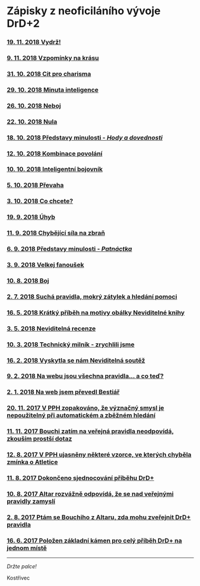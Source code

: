 # Zápisky z neoficiláního vývoje DrD+2

### [19. 11. 2018 Vydrž!](clanky/2018-11-19-vydrz.md)
### [9. 11. 2018 Vzpomínky na krásu](clanky/2018-11-09-vzpominky_na_krasu.md)
### [31. 10. 2018 Cit pro charisma](clanky/2018-10-31-cit_pro_charisma.md)
### [29. 10. 2018 Minuta inteligence](clanky/2018-10-29-minuta_inteligence.md)
### [26. 10. 2018 Neboj](clanky/2018-10-26-neboj.md)
### [22. 10. 2018 Nula](clanky/2018-10-22-nula.md)
### [18. 10. 2018 Představy minulosti - *Hody a dovednosti*](clanky/2018-10-18-predstavy_minulosti_hody_a_dovednosti.md)
### [12. 10. 2018 Kombinace povolání](clanky/2018-10-12-kombinace_povolani.md)
### [10. 10. 2018 Inteligentní bojovník](clanky/2018-10-10-inteligentni_bojovnik.md)
### [5. 10. 2018 Převaha](clanky/2018-10-05-prevaha.md)
### [3. 10. 2018 Co chcete?](clanky/2018-10-03-co_chcete.md)
### [19. 9. 2018 Úhyb](clanky/2018-09-19-uhyb.md)
### [11. 9. 2018 Chybějící síla na zbraň](clanky/2018-09-11-chybejici_sila_na_zbran.md)
### [6. 9. 2018 Představy minulosti - *Patnáctka*](clanky/2018-09-06-predstavy_minulosti_patnactka.md)
### [3. 9. 2018 Velkej fanoušek](clanky/2018-09-03-velkej_fanousek.md)
### [10. 8. 2018 Boj](clanky/2018-08-10-boj.md)
### [2. 7. 2018 Suchá pravidla, mokrý zátylek a hledání pomoci](clanky/2018-07-02-sucha_pravidla_mokry_zatylek_a_hledani_pomoci.md)
### [16. 5. 2018 Krátký příběh na motivy obálky Neviditelné knihy](clanky/2018-05-16-kratky_pribeh_na_motivy_obalky_neviditelne_knihy.md)
### [3. 5. 2018 Neviditelná recenze](clanky/2018-05-03-neviditelna_recenze.md)
### [10. 3. 2018 Technický milník - zrychlili jsme](clanky/2018-03-10-technicky_milnik_zrychlili_jsme.md)
### [16. 2. 2018 Vyskytla se nám Neviditelná soutěž](clanky/2018-02-16-vyskytla_se_nam_neviditelna_soutez.md)
### [9. 2. 2018 Na webu jsou všechna pravidla... a co teď?](clanky/2018-02-09-na_webu_jsou_vsechna_pravidla_a_co_ted.md)
### [2. 1. 2018 Na web jsem převedl Bestiář](clanky/2018-01-02-na_web_jsem_prevedl_bestiar.md)
### [20. 11. 2017 V PPH zopakováno, že význačný smysl je nepoužitelný při automatickém a zběžném hledání](clanky/2017-11-20-v_pph_zopakovano_ze_vyznacny_smysl_je_nepouzitelny_pri_automatickem_a_zbeznem_hledani.md)
### [11. 11. 2017 Bouchi zatím na veřejná pravidla neodpovídá, zkouším prostší dotaz](clanky/2017-11-11-bouchi_zatim_na_verejna_pravidla_neodpovida_zkousim_prostsi_dotaz.md)
### [12. 8. 2017 V PPH ujasněny některé vzorce, ve kterých chyběla zmínka o Atletice](clanky/2017-08-12-v_pph_ujasneny_nektere_vzorce_ve_kterych_chybela_zminka_o_atletice.md)
### [11. 8. 2017 Dokončeno sjednocování příběhu DrD+](clanky/2017-08-11-dokonceno_sjednocovani_pribehu_drd.md)
### [10. 8. 2017 Altar rozvážně odpovídá, že se nad veřejnými pravidly zamyslí](clanky/2017-08-10-altar_rozvazne_odpovida_ze_se_nad_verejnymi_pravidly_zamysli.md)
### [2. 8. 2017 Ptám se Bouchiho z Altaru, zda mohu zveřejnit DrD+ pravidla](clanky/2017-08-02-ptam_se_bouchiho_z_altaru_zda_mohu_zverejnit_drd_pravidla.md)
### [16. 6. 2017 Položen základní kámen pro celý příběh DrD+ na jednom místě](clanky/2017-06-16-polozen_zakladni_kamen_pro_cely_pribeh_drd_na_jednom_miste.md)

---

*Držte palce!*

Kostřivec